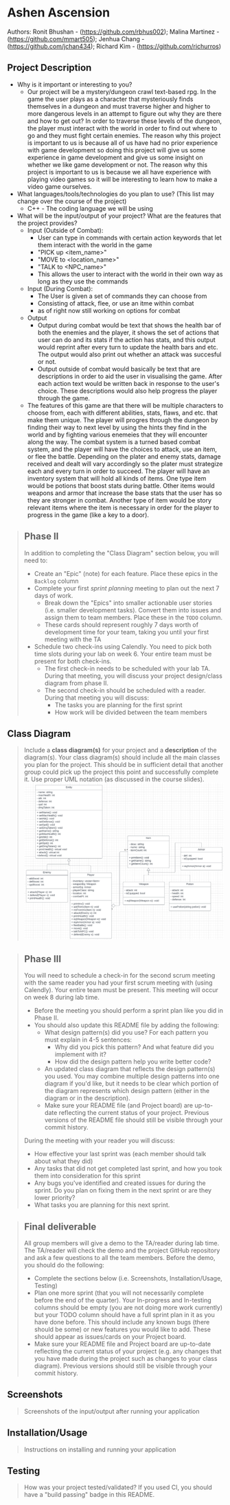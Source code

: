  
# Ashen Ascension
 
Authors: Ronit Bhushan - (https://github.com/rbhus002); Malina Martinez - (https://github.com/mmart505); Jenhua Chang - (https://github.com/jchan434); Richard Kim - (https://github.com/richurros) 



## Project Description
* Why is it important or interesting to you?
  * Our project will be a mystery/dungeon crawl text-based rpg. In the game the user plays as a character that mysteriously finds themselves in a dungeon and must traverse higher and higher to more dangerous levels in an attempt to figure out why they are there and how to get out? In order to traverse these levels of the dungeon, the player must interact with the world in order to find out where to go and they must fight certain enemies.  The reason why this project is important to us is because all of us have had no prior experience with game development so doing this project will give us some experience in game development and give us some insight on whether we like game development or not. The reason why this project is important to us is because we all have experience with playing video games so it will be interesting to learn how to make a video game ourselves.
 * What languages/tools/technologies do you plan to use? (This list may change over the course of the project)
   * C++ - The coding language we will be using
 * What will be the input/output of your project? What are the features that the project provides?
   * Input (Outside of Combat):
     * User can type in commands with certain action keywords that let them interact with the world in the game
     * "PICK up \<item_name\>"
     * "MOVE to \<location_name\>"
     * "TALK to \<NPC_name\>"
     * This allows the user to interact with the world in their own way as long as they use the commands
   * Input (During Combat):
     * The User is given a set of commands they can choose from
     * Consisting of attack, flee, or use an itme within combat
     * as of right now still working on options for combat
   * Output
     * Output during combat would be text that shows the health bar of both the enemies and the player, it shows the set of actions that user can do and its stats if the action has stats, and this output would reprint after every turn to update the health bars and etc. The output would also print out whether an attack was succesful or not.
     * Output outside of combat would basically be text that are descriptions in order to aid the user in visualising the game. After each action text would be written back in response to the user's choice. These descriptions would also help progress the player through the game.
    * The features of this game are that there will be multiple characters to choose from, each with different abilities, stats, flaws, and etc. that make them unique. The player will progres through the dungeon by finding their way to next level by using the hints they find in the world and by fighting various enemeies that they will encounter along the way. The combat system is a turned based combat system, and the player will have the choices to attack, use an item, or flee the battle. Depending on the plater and enemy stats, damage received and dealt will vary accordingly so the plater must strategize each and every turn in order to succeed. The player will have an inventory system that will hold all kinds of items. One type item would be potions that boost stats during battle. Other items would weapons and armor that increase the base stats that the user has so they are stronger in combat. Another type of item would be story relevant items where the item is necessary in order for the player to progress in the game (like a key to a door).
 
 > ## Phase II
 > In addition to completing the "Class Diagram" section below, you will need to:
 > * Create an "Epic" (note) for each feature. Place these epics in the `Backlog` column
 > * Complete your first *sprint planning* meeting to plan out the next 7 days of work.
 >   * Break down the "Epics" into smaller actionable user stories (i.e. smaller development tasks). Convert them into issues and assign them to team members. Place these in the `TODO` column.
 >   * These cards should represent roughly 7 days worth of development time for your team, taking you until your first meeting with the TA
 > * Schedule two check-ins using Calendly. You need to pick both time slots during your lab on week 6. Your entire team must be present for both check-ins.
 >   * The first check-in needs to be scheduled with your lab TA. During that meeting, you will discuss your project design/class diagram from phase II.
 >   * The second check-in should be scheduled with a reader. During that meeting you will discuss:
 >     * The tasks you are planning for the first sprint
 >     * How work will be divided between the team members

## Class Diagram
 > Include a **class diagram(s)** for your project and a **description** of the diagram(s). Your class diagram(s) should include all the main classes you plan for the project. This should be in sufficient detail that another group could pick up the project this point and successfully complete it. Use proper UML notation (as discussed in the course slides).
![umlClassDiagram](uml.PNG)
 
 > ## Phase III
 > You will need to schedule a check-in for the second scrum meeting with the same reader you had your first scrum meeting with (using Calendly). Your entire team must be present. This meeting will occur on week 8 during lab time.
 > * Before the meeting you should perform a sprint plan like you did in Phase II.
 > * You should also update this README file by adding the following:
 >   * What design pattern(s) did you use? For each pattern you must explain in 4-5 sentences:
 >     * Why did you pick this pattern? And what feature did you implement with it?
 >     * How did the design pattern help you write better code?
 >   * An updated class diagram that reflects the design pattern(s) you used. You may combine multiple design patterns into one diagram if you'd like, but it needs to be clear which portion of the diagram represents which design pattern (either in the diagram or in the description).
 >   * Make sure your README file (and Project board) are up-to-date reflecting the current status of your project. Previous versions of the README file should still be visible through your commit history.
> 
> During the meeting with your reader you will discuss: 
 > * How effective your last sprint was (each member should talk about what they did)
 > * Any tasks that did not get completed last sprint, and how you took them into consideration for this sprint
 > * Any bugs you've identified and created issues for during the sprint. Do you plan on fixing them in the next sprint or are they lower priority?
 > * What tasks you are planning for this next sprint.

 
 > ## Final deliverable
 > All group members will give a demo to the TA/reader during lab time. The TA/reader will check the demo and the project GitHub repository and ask a few questions to all the team members. 
 > Before the demo, you should do the following:
 > * Complete the sections below (i.e. Screenshots, Installation/Usage, Testing)
 > * Plan one more sprint (that you will not necessarily complete before the end of the quarter). Your In-progress and In-testing columns should be empty (you are not doing more work currently) but your TODO column should have a full sprint plan in it as you have done before. This should include any known bugs (there should be some) or new features you would like to add. These should appear as issues/cards on your Project board.
 > * Make sure your README file and Project board are up-to-date reflecting the current status of your project (e.g. any changes that you have made during the project such as changes to your class diagram). Previous versions should still be visible through your commit history. 
 
 ## Screenshots
 > Screenshots of the input/output after running your application
 ## Installation/Usage
 > Instructions on installing and running your application
 ## Testing
 > How was your project tested/validated? If you used CI, you should have a "build passing" badge in this README.
 
